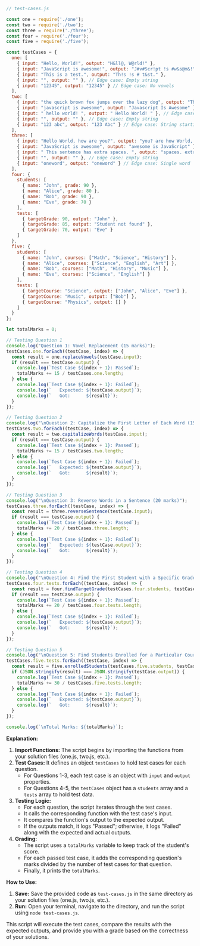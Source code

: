 ```javascript
// test-cases.js

const one = require('./one');
const two = require('./two');
const three = require('./three');
const four = require('./four');
const five = require('./five');

const testCases = {
  one: [
    { input: "Hello, World!", output: "H&ll@, W@rld!" },
    { input: "JavaScript is awesome!", output: "J#v#Scr!pt !s #w&s@m&!" },
    { input: "This is a test.", output: "Th!s !s # t&st." },
    { input: "", output: "" }, // Edge case: Empty string
    { input: "12345", output: "12345" } // Edge case: No vowels
  ],
  two: [
    { input: "the quick brown fox jumps over the lazy dog", output: "The Quick Brown Fox Jumps Over The Lazy Dog" },
    { input: "javascript is awesome", output: "Javascript Is Awesome" },
    { input: " hello world! ", output: " Hello World! " }, // Edge case: Leading/trailing spaces
    { input: "", output: "" }, // Edge case: Empty string
    { input: "123 abc", output: "123 Abc" } // Edge case: String starting with a number
  ],
  three: [
    { input: "Hello World, how are you?", output: "you? are how World, Hello" },
    { input: "JavaScript is awesome", output: "awesome is JavaScript" },
    { input: " This sentence has extra spaces. ", output: "spaces. extra has sentence This" },
    { input: "", output: "" }, // Edge case: Empty string
    { input: "oneword", output: "oneword" } // Edge case: Single word
  ],
  four: {
    students: [
      { name: "John", grade: 90 },
      { name: "Alice", grade: 80 },
      { name: "Bob", grade: 90 },
      { name: "Eve", grade: 70 }
    ],
    tests: [
      { targetGrade: 90, output: "John" },
      { targetGrade: 85, output: "Student not found" },
      { targetGrade: 70, output: "Eve" }
    ]
  },
  five: {
    students: [
      { name: "John", courses: ["Math", "Science", "History"] },
      { name: "Alice", courses: ["Science", "English", "Art"] },
      { name: "Bob", courses: ["Math", "History", "Music"] },
      { name: "Eve", courses: ["Science", "English"] }
    ],
    tests: [
      { targetCourse: "Science", output: ["John", "Alice", "Eve"] },
      { targetCourse: "Music", output: ["Bob"] },
      { targetCourse: "Physics", output: [] }
    ]
  }
};

let totalMarks = 0;

// Testing Question 1
console.log("Question 1: Vowel Replacement (15 marks)");
testCases.one.forEach((testCase, index) => {
  const result = one.replaceVowels(testCase.input);
  if (result === testCase.output) {
    console.log(`Test Case ${index + 1}: Passed`);
    totalMarks += 15 / testCases.one.length;
  } else {
    console.log(`Test Case ${index + 1}: Failed`);
    console.log(`   Expected: ${testCase.output}`);
    console.log(`   Got:      ${result}`);
  }
});

// Testing Question 2
console.log("\nQuestion 2: Capitalize the First Letter of Each Word (15 marks)");
testCases.two.forEach((testCase, index) => {
  const result = two.capitalizeWords(testCase.input);
  if (result === testCase.output) {
    console.log(`Test Case ${index + 1}: Passed`);
    totalMarks += 15 / testCases.two.length;
  } else {
    console.log(`Test Case ${index + 1}: Failed`);
    console.log(`   Expected: ${testCase.output}`);
    console.log(`   Got:      ${result}`);
  }
});

// Testing Question 3
console.log("\nQuestion 3: Reverse Words in a Sentence (20 marks)");
testCases.three.forEach((testCase, index) => {
  const result = three.reverseSentence(testCase.input);
  if (result === testCase.output) {
    console.log(`Test Case ${index + 1}: Passed`);
    totalMarks += 20 / testCases.three.length;
  } else {
    console.log(`Test Case ${index + 1}: Failed`);
    console.log(`   Expected: ${testCase.output}`);
    console.log(`   Got:      ${result}`);
  }
});

// Testing Question 4
console.log("\nQuestion 4: Find the First Student with a Specific Grade (20 marks)");
testCases.four.tests.forEach((testCase, index) => {
  const result = four.findTargetGrade(testCases.four.students, testCase.targetGrade);
  if (result === testCase.output) {
    console.log(`Test Case ${index + 1}: Passed`);
    totalMarks += 20 / testCases.four.tests.length;
  } else {
    console.log(`Test Case ${index + 1}: Failed`);
    console.log(`   Expected: ${testCase.output}`);
    console.log(`   Got:      ${result}`);
  }
});

// Testing Question 5
console.log("\nQuestion 5: Find Students Enrolled for a Particular Course (30 marks)");
testCases.five.tests.forEach((testCase, index) => {
  const result = five.enrolledStudents(testCases.five.students, testCase.targetCourse);
  if (JSON.stringify(result) === JSON.stringify(testCase.output)) {
    console.log(`Test Case ${index + 1}: Passed`);
    totalMarks += 30 / testCases.five.tests.length;
  } else {
    console.log(`Test Case ${index + 1}: Failed`);
    console.log(`   Expected: ${testCase.output}`);
    console.log(`   Got:      ${result}`);
  }
});

console.log(`\nTotal Marks: ${totalMarks}`);
```

**Explanation:**

1. **Import Functions:** The script begins by importing the functions from your solution files (one.js, two.js, etc.).
2. **Test Cases:** It defines an object `testCases` to hold test cases for each question. 
   - For Questions 1-3, each test case is an object with `input` and `output` properties.
   - For Questions 4-5, the `testCases` object has a `students` array and a `tests` array to hold test data.
3. **Testing Logic:**
   - For each question, the script iterates through the test cases.
   - It calls the corresponding function with the test case's input.
   - It compares the function's output to the expected output.
   - If the outputs match, it logs "Passed"; otherwise, it logs "Failed" along with the expected and actual outputs.
4. **Grading:** 
   - The script uses a `totalMarks` variable to keep track of the student's score.
   - For each passed test case, it adds the corresponding question's marks divided by the number of test cases for that question. 
   - Finally, it prints the `totalMarks`.

**How to Use:**

1. **Save:** Save the provided code as `test-cases.js` in the same directory as your solution files (one.js, two.js, etc.).
2. **Run:** Open your terminal, navigate to the directory, and run the script using `node test-cases.js`.

This script will execute the test cases, compare the results with the expected outputs, and provide you with a grade based on the correctness of your solutions.
